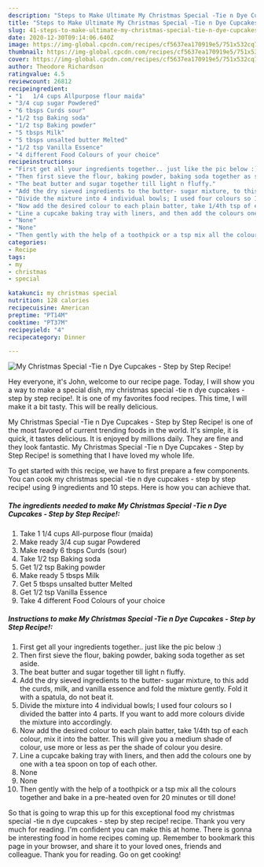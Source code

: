 ```yaml
---
description: "Steps to Make Ultimate My Christmas Special -Tie n Dye Cupcakes - Step by Step Recipe!"
title: "Steps to Make Ultimate My Christmas Special -Tie n Dye Cupcakes - Step by Step Recipe!"
slug: 41-steps-to-make-ultimate-my-christmas-special-tie-n-dye-cupcakes-step-by-step-recipe
date: 2020-12-30T09:14:06.640Z
image: https://img-global.cpcdn.com/recipes/cf5637ea170919e5/751x532cq70/my-christmas-special-tie-n-dye-cupcakes-step-by-step-recipe-recipe-main-photo.jpg
thumbnail: https://img-global.cpcdn.com/recipes/cf5637ea170919e5/751x532cq70/my-christmas-special-tie-n-dye-cupcakes-step-by-step-recipe-recipe-main-photo.jpg
cover: https://img-global.cpcdn.com/recipes/cf5637ea170919e5/751x532cq70/my-christmas-special-tie-n-dye-cupcakes-step-by-step-recipe-recipe-main-photo.jpg
author: Theodore Richardson
ratingvalue: 4.5
reviewcount: 26812
recipeingredient:
- "1   1/4 cups Allpurpose flour maida"
- "3/4 cup sugar Powdered"
- "6 tbsps Curds sour"
- "1/2 tsp Baking soda"
- "1/2 tsp Baking powder"
- "5 tbsps Milk"
- "5 tbsps unsalted butter Melted"
- "1/2 tsp Vanilla Essence"
- "4 different Food Colours of your choice"
recipeinstructions:
- "First get all your ingredients together.. just like the pic below :)"
- "Then first sieve the flour, baking powder, baking soda together as set aside."
- "The beat butter and sugar together till light n fluffy."
- "Add the dry sieved ingredients to the butter- sugar mixture, to this add the curds, milk, and vanilla essence and fold the mixture gently. Fold it with a spatula, do not beat it."
- "Divide the mixture into 4 individual bowls; I used four colours so I divided the batter into 4 parts. If you want to add more colours divide the mixture into accordingly."
- "Now add the desired colour to each plain batter, take 1/4th tsp of each colour, mix it into the batter. This will give you a medium shade of colour, use more or less as per the shade of colour you desire."
- "Line a cupcake baking tray with liners, and then add the colours one by one with a tea spoon on top of each other."
- "None"
- "None"
- "Then gently with the help of a toothpick or a tsp mix all the colours together and bake in a pre-heated oven for 20 minutes or till done!"
categories:
- Recipe
tags:
- my
- christmas
- special

katakunci: my christmas special 
nutrition: 128 calories
recipecuisine: American
preptime: "PT14M"
cooktime: "PT37M"
recipeyield: "4"
recipecategory: Dinner

---
```



![My Christmas Special -Tie n Dye Cupcakes - Step by Step Recipe!](https://img-global.cpcdn.com/recipes/cf5637ea170919e5/751x532cq70/my-christmas-special-tie-n-dye-cupcakes-step-by-step-recipe-recipe-main-photo.jpg)

Hey everyone, it's John, welcome to our recipe page. Today, I will show you a way to make a special dish, my christmas special -tie n dye cupcakes - step by step recipe!. It is one of my favorites food recipes. This time, I will make it a bit tasty. This will be really delicious.



My Christmas Special -Tie n Dye Cupcakes - Step by Step Recipe! is one of the most favored of current trending foods in the world. It's simple, it is quick, it tastes delicious. It is enjoyed by millions daily. They are fine and they look fantastic. My Christmas Special -Tie n Dye Cupcakes - Step by Step Recipe! is something that I have loved my whole life.


To get started with this recipe, we have to first prepare a few components. You can cook my christmas special -tie n dye cupcakes - step by step recipe! using 9 ingredients and 10 steps. Here is how you can achieve that.

<!--inarticleads1-->

##### The ingredients needed to make My Christmas Special -Tie n Dye Cupcakes - Step by Step Recipe!:

1. Take 1   1/4 cups All-purpose flour (maida)
1. Make ready 3/4 cup sugar Powdered
1. Make ready 6 tbsps Curds (sour)
1. Take 1/2 tsp Baking soda
1. Get 1/2 tsp Baking powder
1. Make ready 5 tbsps Milk
1. Get 5 tbsps unsalted butter Melted
1. Get 1/2 tsp Vanilla Essence
1. Take 4 different Food Colours of your choice




<!--inarticleads2-->

##### Instructions to make My Christmas Special -Tie n Dye Cupcakes - Step by Step Recipe!:

1. First get all your ingredients together.. just like the pic below :)
1. Then first sieve the flour, baking powder, baking soda together as set aside.
1. The beat butter and sugar together till light n fluffy.
1. Add the dry sieved ingredients to the butter- sugar mixture, to this add the curds, milk, and vanilla essence and fold the mixture gently. Fold it with a spatula, do not beat it.
1. Divide the mixture into 4 individual bowls; I used four colours so I divided the batter into 4 parts. If you want to add more colours divide the mixture into accordingly.
1. Now add the desired colour to each plain batter, take 1/4th tsp of each colour, mix it into the batter. This will give you a medium shade of colour, use more or less as per the shade of colour you desire.
1. Line a cupcake baking tray with liners, and then add the colours one by one with a tea spoon on top of each other.
1. None
1. None
1. Then gently with the help of a toothpick or a tsp mix all the colours together and bake in a pre-heated oven for 20 minutes or till done!




So that is going to wrap this up for this exceptional food my christmas special -tie n dye cupcakes - step by step recipe! recipe. Thank you very much for reading. I'm confident you can make this at home. There is gonna be interesting food in home recipes coming up. Remember to bookmark this page in your browser, and share it to your loved ones, friends and colleague. Thank you for reading. Go on get cooking!
